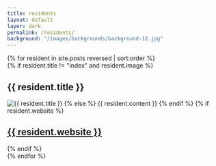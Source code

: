 ```yaml
---
title: residents
layout: default
layer: dark
permalink: /residents/
background: "/images/backgrounds/background-12.jpg"
---
```

<div class="row">
	<div class="col-md-10 col-md-offset-1">
		<div class="residents">
			{% for resident in site.posts reversed | sort:order %}
				<div class="resident">
					{% if resident.title != "index" and resident.image %}
						<h2 class="center">{{ resident.title }}</h2>
						<img data-lazy="{{ site.baseurl }}{{ resident.image }}" alt="{{ resident.title }}" class="artist-image img-responsive">
					{% else %}
						{{ resident.content }}			
					{% endif %}
					{% if resident.website %}
						<a href="http://{{resident.website}}"><h2 class="center">{{ resident.website }}</h2></a>
					{% endif %}
				</div>	
			{% endfor %}
		</div>
	</div>
</div>